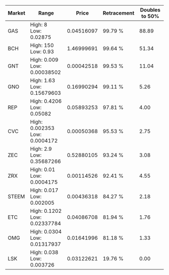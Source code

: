 | Market | Range | Price| Retracement | Doubles to 50% |
| --- | --- | --- | --- | --- |
| GAS | High: 8<br />Low: 0.02875 | 0.04516097 | 99.79 % | 88.89 |
| BCH | High: 150<br />Low: 0.93 | 1.46999691 | 99.64 % | 51.34 |
| GNT | High: 0.009<br />Low: 0.00038502 | 0.00042518 | 99.53 % | 11.04 |
| GNO | High: 1.63<br />Low: 0.15679603 | 0.16990294 | 99.11 % | 5.26 |
| REP | High: 0.4206<br />Low: 0.05082 | 0.05893253 | 97.81 % | 4.00 |
| CVC | High: 0.002353<br />Low: 0.0004172 | 0.00050368 | 95.53 % | 2.75 |
| ZEC | High: 2.9<br />Low: 0.35687266 | 0.52880105 | 93.24 % | 3.08 |
| ZRX | High: 0.01<br />Low: 0.0004175 | 0.00114526 | 92.41 % | 4.55 |
| STEEM | High: 0.017<br />Low: 0.002005 | 0.00436318 | 84.27 % | 2.18 |
| ETC | High: 0.1202<br />Low: 0.02337784 | 0.04086708 | 81.94 % | 1.76 |
| OMG | High: 0.0304<br />Low: 0.01317937 | 0.01641996 | 81.18 % | 1.33 |
| LSK | High: 0.038<br />Low: 0.003726 | 0.03122621 | 19.76 % | 0.00 |

